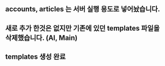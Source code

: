 ## accounts, articles 는 서버 실행 용도로 넣어놨습니다. 
## 새로 추가 한것은 없지만 기존에 있던 templates 파일을 삭제했습니다. (AI, Main)
## templates 생성 완료
